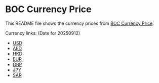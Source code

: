 # BOC Currency Price

This README file shows the currency prices from [BOC Currency Price](https://www.boc.cn/sourcedb/whpj/).

Currency links: (Date for 20250912)

- [USD](https://bocurrencyprice.techina.science/BOC_CURRENCY_PRICE/USD/20250912.json)
- [AED](https://bocurrencyprice.techina.science/BOC_CURRENCY_PRICE/AED/20250912.json)
- [HKD](https://bocurrencyprice.techina.science/BOC_CURRENCY_PRICE/HKD/20250912.json)
- [EUR](https://bocurrencyprice.techina.science/BOC_CURRENCY_PRICE/EUR/20250912.json)
- [GBP](https://bocurrencyprice.techina.science/BOC_CURRENCY_PRICE/GBP/20250912.json)
- [JPY](https://bocurrencyprice.techina.science/BOC_CURRENCY_PRICE/JPY/20250912.json)
- [SAR](https://bocurrencyprice.techina.science/BOC_CURRENCY_PRICE/SAR/20250912.json)
